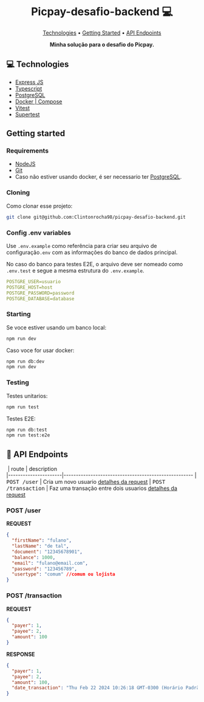 <h1 align="center" style="font-weight: bold;">Picpay-desafio-backend 💻</h1>

<p align="center">
 <a href="#tech">Technologies</a> • 
 <a href="#started">Getting Started</a> • 
  <a href="#routes">API Endpoints</a>
</p>

<p align="center">
    <b>Minha solução para o desafio do Picpay.</b>
</p>

<h2 id="technologies">💻 Technologies</h2>

- [Express JS](https://expressjs.com)
- [Typescript](https://www.typescriptlang.org)
- [PostgreSQL](https://www.postgresql.org)
- [Docker | Compose](https://www.docker.com)
- [Vitest](https://vitest.dev)
- [Supertest](https://www.npmjs.com/package/supertest)

<h2 id="started">Getting started</h2>

<h3>Requirements</h3>

- [NodeJS](https://nodejs.org/en)
- [Git](https://git-scm.com)
- Caso não estiver usando docker, é ser necessario ter [PostgreSQL](https://www.postgresql.org).

<h3>Cloning</h3>

Como clonar esse projeto:

```bash
git clone git@github.com:Clintonrocha98/picpay-desafio-backend.git
```

<h3>Config .env variables</h2>

Use `.env.example` como referência para criar seu arquivo de configuração`.env` com as informações do banco de dados principal.

No caso do banco para testes E2E, o arquivo deve ser nomeado como `.env.test` e segue a mesma estrutura do `.env.example`.

```yaml
POSTGRE_USER=usuario
POSTGRE_HOST=host
POSTGRE_PASSWORD=password
POSTGRE_DATABASE=database
```

<h3>Starting</h3>

Se voce estiver usando um banco local:

```bash
npm run dev
```

Caso voce for usar docker:

```bash
npm run db:dev
npm run dev
```

<h3>Testing</h3>

Testes unitarios:

```bash
npm run test
```

Testes E2E:

```bash
npm run db:test
npm run test:e2e
```

<h2 id="routes">📍 API Endpoints</h2>

​
| route | description  
|----------------------|-----------------------------------------------------
| <kbd>POST /user</kbd> | Cria um novo usuario [detalhes da request](#post-user-detail)
| <kbd>POST /transaction</kbd> | Faz uma transação entre dois usuarios [detalhes da request](#post-transaction-detail)

<h3 id="post-user-detail">POST /user</h3>

**REQUEST**

```json
{
  "firstName": "fulano",
  "lastName": "de tal",
  "document": "12345678901",
  "balance": 1000,
  "email": "fulano@email.com",
  "password": "123456789",
  "usertype": "comum" //comum ou lojista
}
```

<h3 id="post-transaction-detail">POST /transaction</h3>

**REQUEST**

```json
{
  "payer": 1,
  "payee": 2,
  "amount": 100
}
```

**RESPONSE**

```json
{
  "payer": 1,
  "payee": 2,
  "amount": 100,
  "date_transaction": "Thu Feb 22 2024 10:26:18 GMT-0300 (Horário Padrão de Brasília)"
}
```


